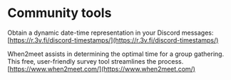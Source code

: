 # Community tools

Obtain a dynamic date-time representation in your Discord messages: [https://r.3v.fi/discord-timestamps/](https://r.3v.fi/discord-timestamps/)

When2meet assists in determining the optimal time for a group gathering. This free, user-friendly survey tool streamlines the process. [https://www.when2meet.com/](https://www.when2meet.com/)